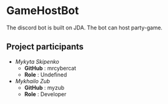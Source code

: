 # GameHostBot
The discord bot is built on JDA. The bot can host party-game.

## Project participants

- *Mykyta Skipenko* 
  - **GitHub** : mrcybercat
  - **Role** : Undefined
- *Mykhailo Zub*
  - **GitHub** : myzub
  - **Role** : Developer
